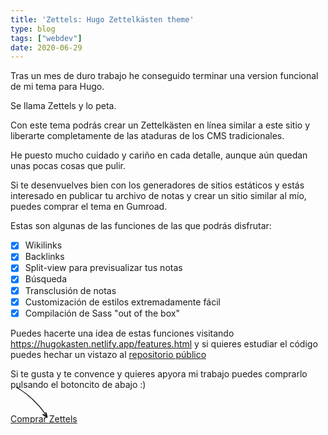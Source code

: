 ```yaml
---
title: 'Zettels: Hugo Zettelkästen theme'
type: blog
tags: ["webdev"]
date: 2020-06-29
---
```


Tras un mes de duro trabajo he conseguido terminar una version funcional de mi tema para Hugo.

Se llama Zettels y lo peta.

Con este tema podrás crear un Zettelkästen en línea similar a este sitio y liberarte completamente de las ataduras de los CMS tradicionales.

He puesto mucho cuidado y cariño en cada detalle, aunque aún quedan unas pocas cosas que pulir.

Si te desenvuelves bien con los generadores de sitios estáticos y estás interesado en publicar tu archivo de notas y crear un sitio similar al mío, puedes comprar el tema en Gumroad.

Estas son algunas de las funciones de las que podrás disfrutar:

- [x] Wikilinks
- [x] Backlinks
- [x] Split-view para previsualizar tus notas
- [x] Búsqueda
- [x] Transclusión de notas
- [x] Customización de estilos extremadamente fácil
- [x] Compilación de Sass "out of the box"

Puedes hacerte una idea de estas funciones visitando https://hugokasten.netlify.app/features.html y si quieres estudiar el código puedes hechar un vistazo al [repositorio público](https://github.com/crisrojas/zettels)

Si te gusta y te convence y quieres apyora mi trabajo puedes comprarlo pulsando el botoncito de abajo :)

<svg style="transform:rotate(45deg);" xmlns="http://www.w3.org/2000/svg" height="10" width="70" viewBox="0 0 123.85 12.57"><path d="M60.09.07A261.23,261.23,0,0,0,15.3,5.13C11.35,6.6,1.76,6.93,0,10.5a1.11,1.11,0,0,0,1.36.77C10.8,7.86,20.79,6.15,30.7,4.76l-.3,0c24.23-3.16,49-3.54,73.16.35a154,154,0,0,1,18.85,4.33,1.15,1.15,0,0,0,1.4-.79c-1.66-3.57-13-4.09-17.11-5.53C91.32.38,75.69-.23,60.09.07Z" fill="currentColor"></path><path d="M109.1.57c-.73,3.33,8.28,4.55,10.41,7.11,1.67,2.26,5.58,2.91,3.95-.75-2.7-2.34-11.21-8.29-14.36-6.36Z" fill="currentColor"></path><path d="M121.27,6.28C118,7.8,107,7,107.16,11.28c2.2,3.51,11.31-1.23,15.17-1.16,2.49-.63,1.42-4.57-1.06-3.84Z" fill="currentColor"></path></svg>


<script src="https://gumroad.com/js/gumroad.js"></script>
<div style="margin-bottom:6rem;width:400px;">
<a class="gumroad-button" href="https://gum.co/zettelkasten">Comprar Zettels</a>
<div>


